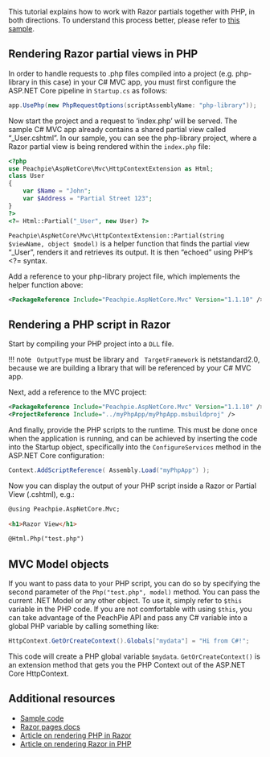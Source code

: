 This tutorial explains how to work with Razor partials together with PHP, in both directions. To understand this process better, please refer to [this sample](https://github.com/iolevel/peachpie-samples/tree/master/mvc).

## Rendering Razor partial views in PHP

In order to handle requests to .php files compiled into a project (e.g. php-library in this case) in your C# MVC app, you must first configure the ASP.NET Core pipeline in `Startup.cs` as follows:

```c#
app.UsePhp(new PhpRequestOptions(scriptAssemblyName: "php-library"));
```

Now start the project and a request to ‘index.php’ will be served. The sample C# MVC app already contains a shared partial view called “_User.cshtml”. In our sample, you can see the php-library project, where a Razor partial view is being rendered within the `index.php` file:

```php
<?php
use Peachpie\AspNetCore\Mvc\HttpContextExtension as Html;
class User
{
    var $Name = "John";
    var $Address = "Partial Street 123";
}
?>
<?= Html::Partial("_User", new User) ?>
```

`Peachpie\AspNetCore\Mvc\HttpContextExtension::Partial(string $viewName, object $model)` is a helper function that finds the partial view “_User”, renders it and retrieves its output. It is then “echoed” using PHP’s <?= syntax.

Add a reference to your php-library project file, which implements the helper function above:

```xml
<PackageReference Include="Peachpie.AspNetCore.Mvc" Version="1.1.10" />
```

## Rendering a PHP script in Razor

Start by compiling your PHP project into a `DLL` file.

!!! note
    ` OutputType`  must be library and ` TargetFramework`  is netstandard2.0, because we are building a library that will be referenced by your C# MVC app.

Next, add a reference to the MVC project:

```xml
<PackageReference Include="Peachpie.AspNetCore.Mvc" Version="1.1.10" />
<ProjectReference Include="../myPhpApp/myPhpApp.msbuildproj" />
```

And finally, provide the PHP scripts to the runtime. This must be done once when the application is running, and can be achieved by inserting the code into the Startup object, specifically into the `ConfigureServices` method in the ASP.NET Core configuration:

```csharp
Context.AddScriptReference( Assembly.Load("myPhpApp") );
```

Now you can display the output of your PHP script inside a Razor or Partial View (.cshtml), e.g.:

```html
@using Peachpie.AspNetCore.Mvc;
 
<h1>Razor View</h1>
 
@Html.Php("test.php")
```

## MVC Model objects

If you want to pass data to your PHP script, you can do so by specifying the second parameter of the `Php("test.php", model)` method. You can pass the current .NET Model or any other object. To use it, simply refer to `$this` variable in the PHP code. If you are not comfortable with using `$this`, you can take advantage of the PeachPie API and pass any C# variable into a global PHP variable by calling something like:
```csharp
HttpContext.GetOrCreateContext().Globals["mydata"] = "Hi from C#!";
```
This code will create a PHP global variable `$mydata`. `GetOrCreateContext()` is an extension method that gets you the PHP Context out of the ASP.NET Core HttpContext.

## Additional resources

* [Sample code](https://github.com/iolevel/peachpie-samples/tree/master/mvc/render-php-within-razor)
* [Razor pages docs](https://docs.microsoft.com/en-us/aspnet/core/razor-pages/?view=aspnetcore-2.2&tabs=visual-studio)
* [Article on rendering PHP in Razor](https://www.peachpie.io/2018/07/render-php-file-in-razor-view.html)
* [Article on rendering Razor in PHP](https://www.peachpie.io/2018/08/razor-partial-view-on-php-page.html)
